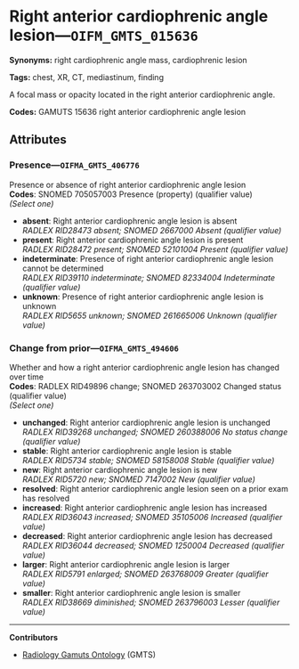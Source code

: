 # Right anterior cardiophrenic angle lesion—`OIFM_GMTS_015636`

**Synonyms:** right cardiophrenic angle mass, cardiophrenic lesion

**Tags:** chest, XR, CT, mediastinum, finding

A focal mass or opacity located in the right anterior cardiophrenic angle.

**Codes:** GAMUTS 15636 right anterior cardiophrenic angle lesion

## Attributes

### Presence—`OIFMA_GMTS_406776`

Presence or absence of right anterior cardiophrenic angle lesion  
**Codes**: SNOMED 705057003 Presence (property) (qualifier value)  
*(Select one)*

- **absent**: Right anterior cardiophrenic angle lesion is absent  
_RADLEX RID28473 absent; SNOMED 2667000 Absent (qualifier value)_
- **present**: Right anterior cardiophrenic angle lesion is present  
_RADLEX RID28472 present; SNOMED 52101004 Present (qualifier value)_
- **indeterminate**: Presence of right anterior cardiophrenic angle lesion cannot be determined  
_RADLEX RID39110 indeterminate; SNOMED 82334004 Indeterminate (qualifier value)_
- **unknown**: Presence of right anterior cardiophrenic angle lesion is unknown  
_RADLEX RID5655 unknown; SNOMED 261665006 Unknown (qualifier value)_

### Change from prior—`OIFMA_GMTS_494606`

Whether and how a right anterior cardiophrenic angle lesion has changed over time  
**Codes**: RADLEX RID49896 change; SNOMED 263703002 Changed status (qualifier value)  
*(Select one)*

- **unchanged**: Right anterior cardiophrenic angle lesion is unchanged  
_RADLEX RID39268 unchanged; SNOMED 260388006 No status change (qualifier value)_
- **stable**: Right anterior cardiophrenic angle lesion is stable  
_RADLEX RID5734 stable; SNOMED 58158008 Stable (qualifier value)_
- **new**: Right anterior cardiophrenic angle lesion is new  
_RADLEX RID5720 new; SNOMED 7147002 New (qualifier value)_
- **resolved**: Right anterior cardiophrenic angle lesion seen on a prior exam has resolved  
- **increased**: Right anterior cardiophrenic angle lesion has increased  
_RADLEX RID36043 increased; SNOMED 35105006 Increased (qualifier value)_
- **decreased**: Right anterior cardiophrenic angle lesion has decreased  
_RADLEX RID36044 decreased; SNOMED 1250004 Decreased (qualifier value)_
- **larger**: Right anterior cardiophrenic angle lesion is larger  
_RADLEX RID5791 enlarged; SNOMED 263768009 Greater (qualifier value)_
- **smaller**: Right anterior cardiophrenic angle lesion is smaller  
_RADLEX RID38669 diminished; SNOMED 263796003 Lesser (qualifier value)_

---

**Contributors**

- [Radiology Gamuts Ontology](https://gamuts.net/) (GMTS)